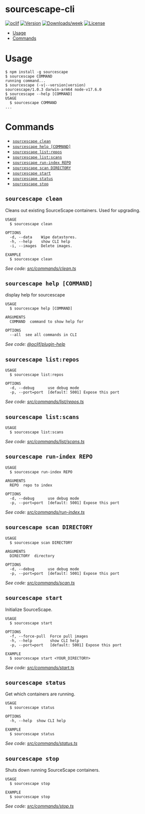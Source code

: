 sourcescape-cli
===============



[![oclif](https://img.shields.io/badge/cli-oclif-brightgreen.svg)](https://oclif.io)
[![Version](https://img.shields.io/npm/v/sourcescape-cli.svg)](https://npmjs.org/package/sourcescape-cli)
[![Downloads/week](https://img.shields.io/npm/dw/sourcescape-cli.svg)](https://npmjs.org/package/sourcescape-cli)
[![License](https://img.shields.io/npm/l/sourcescape-cli.svg)](https://github.com/gukjoon/sourcescape-cli/blob/master/package.json)

<!-- toc -->
* [Usage](#usage)
* [Commands](#commands)
<!-- tocstop -->
# Usage
<!-- usage -->
```sh-session
$ npm install -g sourcescape
$ sourcescape COMMAND
running command...
$ sourcescape (-v|--version|version)
sourcescape/1.0.3 darwin-arm64 node-v17.6.0
$ sourcescape --help [COMMAND]
USAGE
  $ sourcescape COMMAND
...
```
<!-- usagestop -->
# Commands
<!-- commands -->
* [`sourcescape clean`](#sourcescape-clean)
* [`sourcescape help [COMMAND]`](#sourcescape-help-command)
* [`sourcescape list:repos`](#sourcescape-listrepos)
* [`sourcescape list:scans`](#sourcescape-listscans)
* [`sourcescape run-index REPO`](#sourcescape-run-index-repo)
* [`sourcescape scan DIRECTORY`](#sourcescape-scan-directory)
* [`sourcescape start`](#sourcescape-start)
* [`sourcescape status`](#sourcescape-status)
* [`sourcescape stop`](#sourcescape-stop)

## `sourcescape clean`

Cleans out existing SourceScape containers. Used for upgrading.

```
USAGE
  $ sourcescape clean

OPTIONS
  -d, --data    Wipe datastores.
  -h, --help    show CLI help
  -i, --images  Delete images.

EXAMPLE
  $ sourcescape clean
```

_See code: [src/commands/clean.ts](https://github.com/sourcescapeio/sourcescape/blob/v1.0.3/src/commands/clean.ts)_

## `sourcescape help [COMMAND]`

display help for sourcescape

```
USAGE
  $ sourcescape help [COMMAND]

ARGUMENTS
  COMMAND  command to show help for

OPTIONS
  --all  see all commands in CLI
```

_See code: [@oclif/plugin-help](https://github.com/oclif/plugin-help/blob/v3.3.1/src/commands/help.ts)_

## `sourcescape list:repos`

```
USAGE
  $ sourcescape list:repos

OPTIONS
  -d, --debug      use debug mode
  -p, --port=port  [default: 5001] Expose this port
```

_See code: [src/commands/list/repos.ts](https://github.com/sourcescapeio/sourcescape/blob/v1.0.3/src/commands/list/repos.ts)_

## `sourcescape list:scans`

```
USAGE
  $ sourcescape list:scans
```

_See code: [src/commands/list/scans.ts](https://github.com/sourcescapeio/sourcescape/blob/v1.0.3/src/commands/list/scans.ts)_

## `sourcescape run-index REPO`

```
USAGE
  $ sourcescape run-index REPO

ARGUMENTS
  REPO  repo to index

OPTIONS
  -d, --debug      use debug mode
  -p, --port=port  [default: 5001] Expose this port
```

_See code: [src/commands/run-index.ts](https://github.com/sourcescapeio/sourcescape/blob/v1.0.3/src/commands/run-index.ts)_

## `sourcescape scan DIRECTORY`

```
USAGE
  $ sourcescape scan DIRECTORY

ARGUMENTS
  DIRECTORY  directory

OPTIONS
  -d, --debug      use debug mode
  -p, --port=port  [default: 5001] Expose this port
```

_See code: [src/commands/scan.ts](https://github.com/sourcescapeio/sourcescape/blob/v1.0.3/src/commands/scan.ts)_

## `sourcescape start`

Initialize SourceScape.

```
USAGE
  $ sourcescape start

OPTIONS
  -f, --force-pull  Force pull images
  -h, --help        show CLI help
  -p, --port=port   [default: 5001] Expose this port

EXAMPLE
  $ sourcescape start <YOUR_DIRECTORY>
```

_See code: [src/commands/start.ts](https://github.com/sourcescapeio/sourcescape/blob/v1.0.3/src/commands/start.ts)_

## `sourcescape status`

Get which containers are running.

```
USAGE
  $ sourcescape status

OPTIONS
  -h, --help  show CLI help

EXAMPLE
  $ sourcescape status
```

_See code: [src/commands/status.ts](https://github.com/sourcescapeio/sourcescape/blob/v1.0.3/src/commands/status.ts)_

## `sourcescape stop`

Shuts down running SourceScape containers.

```
USAGE
  $ sourcescape stop

EXAMPLE
  $ sourcescape stop
```

_See code: [src/commands/stop.ts](https://github.com/sourcescapeio/sourcescape/blob/v1.0.3/src/commands/stop.ts)_
<!-- commandsstop -->
